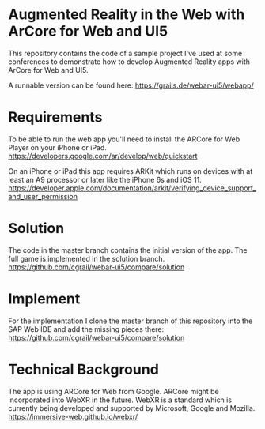 # Augmented Reality in the Web with ArCore for Web and UI5

This repository contains the code of a sample project I've used at some conferences to demonstrate how to develop Augmented Reality apps with ArCore for Web and UI5.

A runnable version can be found here: https://grails.de/webar-ui5/webapp/

# Requirements

To be able to run the web app you'll need to install the ARCore for Web Player on your iPhone or iPad.
https://developers.google.com/ar/develop/web/quickstart

On an iPhone or iPad this app requires ARKit which runs on devices with at least an A9 processor or later like the iPhone 6s and iOS 11.
https://developer.apple.com/documentation/arkit/verifying_device_support_and_user_permission

# Solution

The code in the master branch contains the initial version of the app. The full game is implemented in the solution branch.
https://github.com/cgrail/webar-ui5/compare/solution

# Implement

For the implementation I clone the master branch of this repository into the SAP Web IDE and add the missing pieces there:
https://github.com/cgrail/webar-ui5/compare/solution

# Technical Background

The app is using ARCore for Web from Google. ARCore might be incorporated into WebXR in the future. WebXR is a standard which is currently being developed and supported by Microsoft, Google and Mozilla.
https://immersive-web.github.io/webxr/
